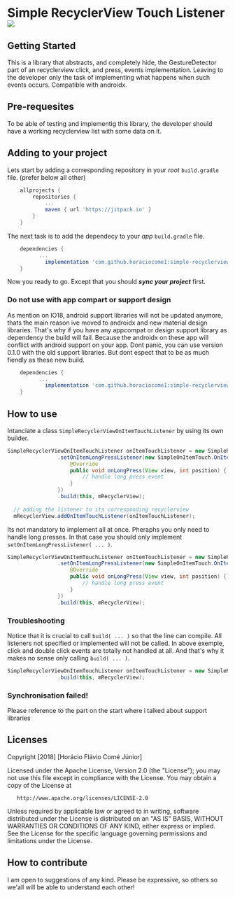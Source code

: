 # Simple RecyclerView Touch Listener [![](https://jitpack.io/v/horaciocome1/simple-recyclerview-touch-listener.svg)](https://jitpack.io/#horaciocome1/simple-recyclerview-touch-listener)
## Getting Started
This is a library that abstracts, and completely hide, the GestureDetector part of an recyclerview click, and press, events implementation. Leaving to the developer only the task of implementing what happens when such events occurs.
Compatible with androidx.

## Pre-requesites
To be able of testing and implementig this library, the developer should have a working recyclerview list with some data on it.

## Adding to your project
Lets start by adding a corresponding repository in your _root_ `build.gradle` file. (prefer below all other)
```gradle
	allprojects {
		repositories {
			...
			maven { url 'https://jitpack.io' }
		}
	}
 ```
The next task is to add the dependecy to your _app_ `build.gradle` file.
```gradle
	dependencies {
          ...
	        implementation 'com.github.horaciocome1:simple-recyclerview-touch-listener:0.1.2'
	}
```
Now you ready to go. Except that you should _**sync your project**_ first.

### Do not use with app compart or support design
As mention on IO18, android support libraries will not be updated anymore, thats the main reason ive moved to androidx and new material design libraries. That's why if you have any appcompat or design support library as dependency the build will fail. Because the androidx on these app will conflict with android support on your app.
Dont panic, you can use version 0.1.0 with the old support libraries. But dont espect that to be as much fiendly as these new build.
```gradle
	dependencies {
          ...
	        implementation 'com.github.horaciocome1:simple-recyclerview-touch-listener:0.1.0'
	}
```

## How to use
Intanciate a class `SimpleRecyclerViewOnItemTouchListener` by using its own builder.
```java
SimpleRecyclerViewOnItemTouchListener onItemTouchListener = new SimpleRecyclerViewOnItemTouchListener.Builder()
                .setOnItemLongPressListener(new SimpleOnItemTouch.OnItemLongPressListener() {
                    @Override
                    public void onLongPress(View view, int position) {
                        // handle long press event
                    }
                })
                .build(this, mRecyclerView);
  
  // adding the listener to its corresponding recyclerview
  mRecyclerView.addOnItemTouchListener(onItemTouchListener);
```
Its not mandatory to implement all at once. Pheraphs you only need to handle long presses. In that case you should only implement `setOnItemLongPressListener( ... )`.
```java
SimpleRecyclerViewOnItemTouchListener onItemTouchListener = new SimpleRecyclerViewOnItemTouchListener.Builder()
                .setOnItemLongPressListener(new SimpleOnItemTouch.OnItemLongPressListener() {
                    @Override
                    public void onLongPress(View view, int position) {
                        // handle long press event
                    }
                })
                .build(this, mRecyclerView);
```

### Troubleshooting
Notice that it is crucial to call `build( ... )` so that the line can compile.
All listeners not specified or implemented will not be called. In above exemple, click and double click events are totally not handled at all. And that's why it makes no sense only calling `build( ... )`.
```java
SimpleRecyclerViewOnItemTouchListener onItemTouchListener = new SimpleRecyclerViewOnItemTouchListener.Builder()
                .build(this, mRecyclerView);
```

### Synchronisation failed!
Please reference to the part on the start where i talked about support libraries

## Licenses
   Copyright [2018] [Horácio Flávio Comé Júnior]

   Licensed under the Apache License, Version 2.0 (the "License");
   you may not use this file except in compliance with the License.
   You may obtain a copy of the License at

       http://www.apache.org/licenses/LICENSE-2.0

   Unless required by applicable law or agreed to in writing, software
   distributed under the License is distributed on an "AS IS" BASIS,
   WITHOUT WARRANTIES OR CONDITIONS OF ANY KIND, either express or implied.
   See the License for the specific language governing permissions and
   limitations under the License.

## How to contribute
I am open to suggestions of any kind.
Please be expressive, so others so we'all will be able to understand each other!
